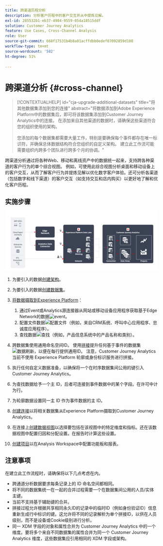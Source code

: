 ```yaml
---
title: 跨渠道历程分析
description: 分析客户历程中的客户交互并从中提炼见解。
exl-id: 285532b1-eb37-4984-9559-054a18515ddf
solution: Customer Journey Analytics
feature: Use Cases, Cross-Channel Analysis
role: User
source-git-commit: 668f17531b4b8a01acffdbb0edef07092859d100
workflow-type: tm+mt
source-wordcount: '582'
ht-degree: 51%

---
```


# 跨渠道分析 {#cross-channel}

<!-- markdownlint-disable MD034 -->

>[!CONTEXTUALHELP]
>id="cja-upgrade-additional-datasets"
>title="将其他数据集添加到您的连接"
>abstract="将数据添加到Adobe Experience Platform中的数据集后，即可将该数据集添加到Customer Journey Analytics中的连接。 在添加来自其他渠道的数据时，请确保这些渠道符合您的组织使用的架构。<br><br>您添加的每个数据集都需要大量工作，特别是要确保每个事件都存在唯一标识符，并确保总体数据结构符合您组织的自定义架构。 建立此工作流可能需要组织内跨多个团队进行跨多个月的协调。"

<!-- markdownlint-enable MD034 -->

跨渠道分析通过将各种Web、移动和离线资产中的数据统一起来，支持跨各种渠道的客户行为的单个综合视图。 例如，可使用此综合视图分析桌面和移动设备上的客户交互，从而了解客户行为并提炼见解以优化数字客户体验。还可分析各渠道（包括数字和线下渠道）的客户交互（如支持交互和店内购买）以更好地了解和优化客户历程。

## 实施步骤

![此部分所述的实施步骤流程。](../assets/cca-architecture.png)

1. 为要引入的数据[创建架构](https://experienceleague.adobe.com/docs/experience-platform/xdm/tutorials/create-schema-ui.html?lang=zh-Hans)。
1. 为要引入的数据[创建数据集](https://experienceleague.adobe.com/docs/platform-learn/tutorials/data-ingestion/create-datasets-and-ingest-data.html)。
1. [将数据摄取到Experience Platform](https://experienceleague.adobe.com/docs/platform-learn/tutorials/data-ingestion/understanding-data-ingestion.html)：
   1. 通过Event或Analytics源连接器从网站或移动设备应用程序获取基于Edge Network的数据![event](https://spectrum.adobe.com/static/icons/workflow_18/Smock_Events_18_N.svg)。
   2. 配置文件数据![配置文件](https://spectrum.adobe.com/static/icons/workflow_18/Smock_User_18_N.svg)（例如，来自CRM系统、呼叫中心应用程序、忠诚度应用程序）。
   3. 查找数据![查找](https://spectrum.adobe.com/static/icons/workflow_18/Smock_Search_18_N.svg)（例如，产品信息系统中的产品名称和类别）。

1. 跨数据集使用通用命名空间ID。 使用[拼接](../../stitching/overview.md)提升任何基于事件的数据集![数据刷新](https://spectrum.adobe.com/static/icons/workflow_18/Smock_DataRefresh_18_N.svg)，以便在每行提供通用ID。 注意，Customer Journey Analytics 当前不使用 Experience Platform 轮廓或身份标识服务进行拼接。
1. 执行任何自定义数据准备，以确保将一个在时序数据集间公用的键引入 Customer Journey Analytics。
1. 为查找数据给予一个主 ID，后者可连接到事件数据中的某个字段。在许可中计为行。
1. 为轮廓数据设置同一主 ID 作为事件数据的主 ID。
1. [创建连接](../../connections/overview.md)以将相关数据集从Experience Platform摄取到Customer Journey Analytics。
1. 在连接上[创建数据视图](/help/data-views/create-dataview.md)以选择要包括在该视图中的特定维度和指标。还在该数据视图中配置归因和分配设置。在报告时计算这些设置。
1. [创建项目](/help/analysis-workspace/home.md)以在Analysis Workspace中配置功能板和报表。

## 注意事项

在建立此工作流程时，请确保将以下几点考虑在内。

* 跨通道分析数据要求每条记录上的 ID 命名空间都相同。
* 将不同的数据集统一在一起的合并过程需要一个在数据集间公用的人员/实体主键。
* 当前不支持基于辅助键的合并。
* 拼接过程允许根据共享相同永久ID的记录中的临时ID（例如身份验证ID）信息重新生成行中标识的键。这允许将不同的记录解析为单个拼接ID，以供在人员级别，而不是设备或Cookie级别进行分析。
* 同一 XDM 字段的对象和属性合并为 Customer Journey Analytics 中的一个维度。要将多个来自不同数据集的属性合并为同一个 Customer Journey Analytics 维度，这些数据集应引用相同的 XDM 字段或架构。

